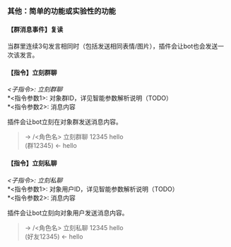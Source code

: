 ### 其他：简单的功能或实验性的功能

#### 【群消息事件】复读

当群里连续3句发言相同时（包括发送相同表情/图片），插件会让bot也会发送一次该发言。

#### 【指令】立刻群聊

*<子指令>: 立刻群聊*  
*<指令参数1>: 对象群ID，详见智能参数解析说明（TODO）  
*<指令参数2>: 消息内容  

插件会让bot立刻在对象群发送消息内容。

>  -> /<角色名> 立刻群聊 12345 hello  
>  (群12345) <- hello

#### 【指令】立刻私聊

*<子指令>: 立刻私聊*  
*<指令参数1>: 对象用户ID，详见智能参数解析说明（TODO）  
*<指令参数2>: 消息内容  

插件会让bot立刻向对象用户发送消息内容。

>  -> /<角色名> 立刻私聊 12345 hello  
>  (好友12345) <- hello